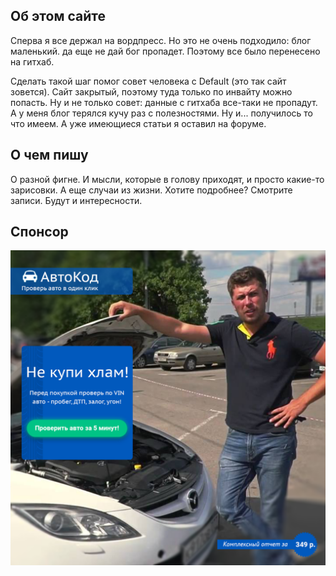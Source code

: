 ## Об этом сайте
Сперва я все держал на вордпресс. Но это не очень подходило: блог маленький. да еще не дай бог пропадет. Поэтому все было перенесено на гитхаб.

Сделать такой шаг помог совет человека с Default (это так сайт зовется). Сайт закрытый, поэтому туда только по инвайту можно попасть. Ну и не только совет: данные с гитхаба все-таки не пропадут. А у меня блог терялся кучу раз с полезностями. Ну и... получилось то что имеем. А уже имеющиеся статьи я оставил на форуме.

## О чем пишу
О разной фигне. И мысли, которые в голову приходят, и просто какие-то зарисовки. А еще случаи из жизни. Хотите подробнее? Смотрите записи. Будут и интересности.

## Спонсор
[![Автокод](auto.png)](https://apyoth.com/click/59ccac2f8b30a8e6778b4569/127008/181655/subaccount)
